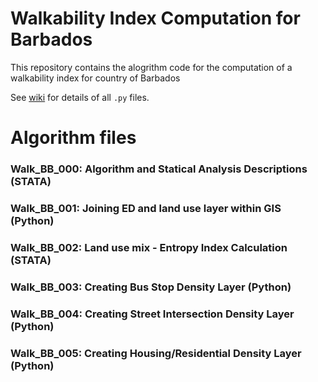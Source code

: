 # Walkability Index Computation for Barbados

This repository contains the alogrithm code for the computation of a walkability index for country of Barbados

See [wiki](https://github.com/UWI-DataGroup/repo_p145/wiki/Barbados-Walkability-Index-Computation) for details of all `.py` files.

# Algorithm files 

### Walk_BB_000:        Algorithm and Statical Analysis Descriptions (STATA)
### Walk_BB_001:        Joining ED and land use layer within GIS (Python)
### Walk_BB_002:        Land use mix - Entropy Index Calculation (STATA)
### Walk_BB_003:        Creating Bus Stop Density Layer (Python)
### Walk_BB_004:        Creating Street Intersection Density Layer (Python)
### Walk_BB_005:        Creating Housing/Residential Density Layer (Python)

